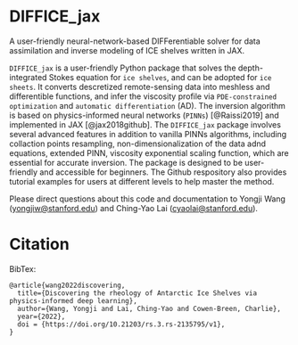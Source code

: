 # DIFFICE_jax
A user-friendly neural-network-based DIFFerentiable solver for data assimilation and inverse modeling of ICE shelves written in JAX. 

`DIFFICE_jax` is a user-friendly Python package that solves the depth-integrated Stokes equation for `ice shelves`, and can be adopted for `ice sheets`. It converts descretized remote-sensing data into meshless and differentible functions, and infer the viscosity profile via `PDE-constrained optimization` and `automatic differentiation` (AD). The inversion algorithm is based on physics-informed neural networks (`PINNs`) [@Raissi2019] and implemented in JAX [@jax2018github]. The `DIFFICE_jax` package involves several advanced features in addition to vanilla PINNs algorithms, including collaction points resampling, non-dimensionalization of the data adnd equations, extended PINN, viscosity exponential scaling function, which are essential for accurate inversion. The package is designed to be user-friendly and accessible for beginners. The Github respository also provides tutorial examples for users at different levels to help master the method.

Please direct questions about this code and documentation to Yongji Wang (yongjiw@stanford.edu) and Ching-Yao Lai (cyaolai@stanford.edu).

# Citation
BibTex:
```
@article{wang2022discovering,
  title={Discovering the rheology of Antarctic Ice Shelves via physics-informed deep learning},
  author={Wang, Yongji and Lai, Ching-Yao and Cowen-Breen, Charlie},
  year={2022},
  doi = {https://doi.org/10.21203/rs.3.rs-2135795/v1},
}
```
